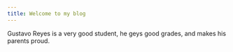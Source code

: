 ```yaml
---
title: Welcome to my blog
---
```

Gustavo Reyes is a very good student, he geys good grades, and makes his parents proud.

